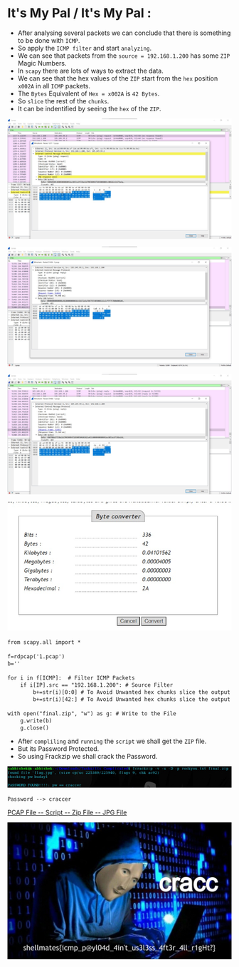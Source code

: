 # It's My Pal / It's My Pal :

- After analysing several packets we can conclude that there is something to be done with `ICMP`.
- So apply the `ICMP filter` and start `analyzing`.
- We can see that packets from the `source = 192.168.1.200` has some `ZIP` Magic Numbers.
- In `scapy` there are lots of ways to extract the data.
- We can see that the hex values of the `ZIP` start from the `hex` position `x002A` in all `ICMP` packets.
- The `Bytes` Equivalent of `Hex = x002A` is `42 Bytes`.
- So `slice` the rest of the `chunks`.
- It can be indentified by seeing the `hex` of the `ZIP`.

![Bi0s](https://github.com/a3X3k/Training/blob/main/Forensics/Network/Assets/10.jpeg?raw=true)

![Bi0s](https://github.com/a3X3k/Training/blob/main/Forensics/Network/Assets/11.jpeg?raw=true)

![Bi0s](https://github.com/a3X3k/Training/blob/main/Forensics/Network/Assets/12.jpeg?raw=true)

![Bi0s](https://github.com/a3X3k/Training/blob/main/Forensics/Network/Assets/13.jpeg?raw=true)

```
from scapy.all import *

f=rdpcap('1.pcap')
b=''

for i in f[ICMP]:  # Filter ICMP Packets
    if i[IP].src == "192.168.1.200": # Source Filter
        b+=str(i)[0:0] # To Avoid Unwanted hex chunks slice the output
	    b+=str(i)[42:] # To Avoid Unwanted hex chunks slice the output

with open("final.zip", "w") as g: # Write to the File
    g.write(b)
    g.close()
```

- After `compliling` and `running` the `script` we shall get the `ZIP` file.
- But its Password Protected.
- So using Frackzip we shall crack the Password.

![Bi0s](https://github.com/a3X3k/Training/blob/main/Forensics/Network/Assets/14.jpeg?raw=true)

```
Password --> craccer
```

[PCAP File -- ](https://github.com/a3X3k/Training/blob/main/Forensics/Network/Its%20Complicated/1.pcap)
[Script -- ](https://github.com/a3X3k/Training/blob/main/Forensics/Network/Its%20Complicated/1.py)
[Zip File -- ](https://github.com/a3X3k/Training/blob/main/Forensics/Network/Its%20Complicated/final.zip)
[JPG File](https://github.com/a3X3k/Training/blob/main/Forensics/Network/Its%20Complicated/flag.jpg)

![Bi0s](https://github.com/a3X3k/Training/blob/main/Forensics/Network/Its%20Complicated/flag.jpg?raw=true)
